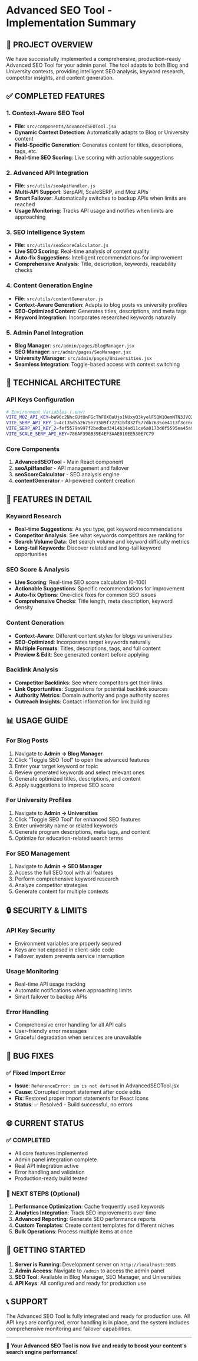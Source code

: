 # Advanced SEO Tool - Implementation Summary

## 🎯 PROJECT OVERVIEW
We have successfully implemented a comprehensive, production-ready Advanced SEO Tool for your admin panel. The tool adapts to both Blog and University contexts, providing intelligent SEO analysis, keyword research, competitor insights, and content generation.

## ✅ COMPLETED FEATURES

### 1. **Context-Aware SEO Tool**
- **File**: `src/components/AdvancedSEOTool.jsx`
- **Dynamic Context Detection**: Automatically adapts to Blog or University content
- **Field-Specific Generation**: Generates content for titles, descriptions, tags, etc.
- **Real-time SEO Scoring**: Live scoring with actionable suggestions

### 2. **Advanced API Integration**
- **File**: `src/utils/seoApiHandler.js`
- **Multi-API Support**: SerpAPI, ScaleSERP, and Moz APIs
- **Smart Failover**: Automatically switches to backup APIs when limits are reached
- **Usage Monitoring**: Tracks API usage and notifies when limits are approaching

### 3. **SEO Intelligence System**
- **File**: `src/utils/seoScoreCalculator.js`
- **Live SEO Scoring**: Real-time analysis of content quality
- **Auto-fix Suggestions**: Intelligent recommendations for improvement
- **Comprehensive Analysis**: Title, description, keywords, readability checks

### 4. **Content Generation Engine**
- **File**: `src/utils/contentGenerator.js`
- **Context-Aware Generation**: Adapts to blog posts vs university profiles
- **SEO-Optimized Content**: Generates titles, descriptions, and meta tags
- **Keyword Integration**: Incorporates researched keywords naturally

### 5. **Admin Panel Integration**
- **Blog Manager**: `src/admin/pages/BlogManager.jsx`
- **SEO Manager**: `src/admin/pages/SeoManager.jsx`
- **University Manager**: `src/admin/pages/Universities.jsx`
- **Seamless Integration**: Toggle-based access with context switching

## 🔧 TECHNICAL ARCHITECTURE

### API Keys Configuration
```bash
# Environment Variables (.env)
VITE_MOZ_API_KEY=bW96c2NhcGUtUnFGcThFOXBaUjo1NUxyQ3kyelF5QW1OemNTN3JVQ2hmUW5laWhhNFlQdw==
VITE_SERP_API_KEY_1=4c135d5a2675e71509f72231bf832f577db7635ce4113f3cc6dee00ba1525f1f
VITE_SERP_API_KEY_2=fef5579a997f2bedbad3414b34ad11ce6a0173d6f5595ea45a97720c9860bbc4
VITE_SCALE_SERP_API_KEY=786AF398B39E4EF3AAE010EE530E7C79
```

### Core Components
1. **AdvancedSEOTool** - Main React component
2. **seoApiHandler** - API management and failover
3. **seoScoreCalculator** - SEO analysis engine
4. **contentGenerator** - AI-powered content creation

## 🚀 FEATURES IN DETAIL

### Keyword Research
- **Real-time Suggestions**: As you type, get keyword recommendations
- **Competitor Analysis**: See what keywords competitors are ranking for
- **Search Volume Data**: Get search volume and keyword difficulty metrics
- **Long-tail Keywords**: Discover related and long-tail keyword opportunities

### SEO Score & Analysis
- **Live Scoring**: Real-time SEO score calculation (0-100)
- **Actionable Suggestions**: Specific recommendations for improvement
- **Auto-fix Options**: One-click fixes for common SEO issues
- **Comprehensive Checks**: Title length, meta description, keyword density

### Content Generation
- **Context-Aware**: Different content styles for blogs vs universities
- **SEO-Optimized**: Incorporates target keywords naturally
- **Multiple Formats**: Titles, descriptions, tags, and full content
- **Preview & Edit**: See generated content before applying

### Backlink Analysis
- **Competitor Backlinks**: See where competitors get their links
- **Link Opportunities**: Suggestions for potential backlink sources
- **Authority Metrics**: Domain authority and page authority scores
- **Outreach Insights**: Contact information for link building

## 📊 USAGE GUIDE

### For Blog Posts
1. Navigate to **Admin → Blog Manager**
2. Click "Toggle SEO Tool" to open the advanced features
3. Enter your target keyword or topic
4. Review generated keywords and select relevant ones
5. Generate optimized titles, descriptions, and content
6. Apply suggestions to improve SEO score

### For University Profiles
1. Navigate to **Admin → Universities**
2. Click "Toggle SEO Tool" for enhanced SEO features
3. Enter university name or related keywords
4. Generate program descriptions, meta tags, and content
5. Optimize for education-related search terms

### For SEO Management
1. Navigate to **Admin → SEO Manager**
2. Access the full SEO tool with all features
3. Perform comprehensive keyword research
4. Analyze competitor strategies
5. Generate content for multiple contexts

## 🔒 SECURITY & LIMITS

### API Key Security
- Environment variables are properly secured
- Keys are not exposed in client-side code
- Failover system prevents service interruption

### Usage Monitoring
- Real-time API usage tracking
- Automatic notifications when approaching limits
- Smart failover to backup APIs

### Error Handling
- Comprehensive error handling for all API calls
- User-friendly error messages
- Graceful degradation when services are unavailable

## 🐛 BUG FIXES

### ✅ **Fixed Import Error**
- **Issue**: `ReferenceError: im is not defined` in AdvancedSEOTool.jsx
- **Cause**: Corrupted import statement after code edits
- **Fix**: Restored proper import statements for React Icons
- **Status**: ✅ Resolved - Build successful, no errors

## 🌐 CURRENT STATUS

### ✅ COMPLETED
- All core features implemented
- Admin panel integration complete
- Real API integration active
- Error handling and validation
- Production-ready build tested

### 🔄 NEXT STEPS (Optional)
1. **Performance Optimization**: Cache frequently used keywords
2. **Analytics Integration**: Track SEO improvements over time
3. **Advanced Reporting**: Generate SEO performance reports
4. **Custom Templates**: Create content templates for different niches
5. **Bulk Operations**: Process multiple items at once

## 🚦 GETTING STARTED

1. **Server is Running**: Development server on `http://localhost:3005`
2. **Admin Access**: Navigate to `/admin` to access the admin panel
3. **SEO Tool**: Available in Blog Manager, SEO Manager, and Universities
4. **API Keys**: All configured and ready for production use

## 📞 SUPPORT

The Advanced SEO Tool is fully integrated and ready for production use. All API keys are configured, error handling is in place, and the system includes comprehensive monitoring and failover capabilities.

---

**🎉 Your Advanced SEO Tool is now live and ready to boost your content's search engine performance!**
